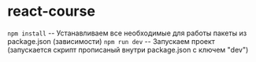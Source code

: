 # react-course

`npm install` -- Устанавливаем все необходимые для работы пакеты из package.json (зависимости)
`npm run dev` -- Запускаем проект (запускается скрипт прописаный внутри package.json с ключем "dev")